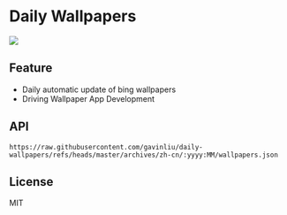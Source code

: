 # Daily Wallpapers
  
![](https://www.bing.com/th?id=OHR.TrulliHouses_ZH-CN3856452406_UHD.jpg)

## Feature

- Daily automatic update of bing wallpapers
- Driving Wallpaper App Development

## API

```
https://raw.githubusercontent.com/gavinliu/daily-wallpapers/refs/heads/master/archives/zh-cn/:yyyy:MM/wallpapers.json
```

## License

MIT
  